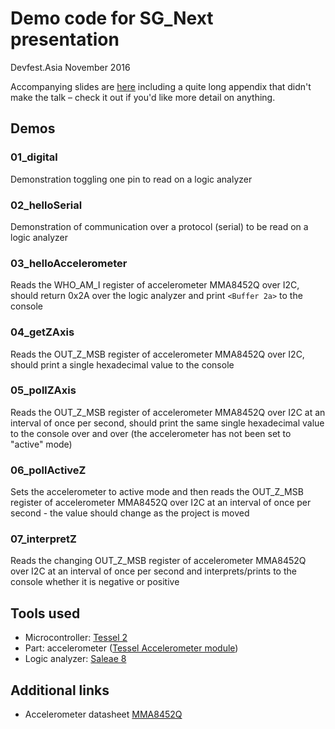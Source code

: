 Demo code for SG_Next presentation
======
Devfest.Asia November 2016

Accompanying slides are [here](https://docs.google.com/presentation/d/1sNKGyS73GbgQopQ9OrLhWA0snM1pNYLHfPHxWKwWY7s/edit?usp=sharing) including a quite long appendix that didn't make the talk – check it out if you'd like more detail on anything.

## Demos

### 01_digital
Demonstration toggling one pin to read on a logic analyzer

### 02_helloSerial
Demonstration of communication over a protocol (serial) to be read on a logic analyzer

### 03_helloAccelerometer
Reads the WHO_AM_I register of accelerometer MMA8452Q over I2C, should return 0x2A over the logic analyzer and print `<Buffer 2a>` to the console

### 04_getZAxis
Reads the OUT_Z_MSB register of accelerometer MMA8452Q over I2C, should print a single hexadecimal value to the console

### 05_pollZAxis
Reads the OUT_Z_MSB register of accelerometer MMA8452Q over I2C at an interval of once per second, should print the same single hexadecimal value to the console over and over (the accelerometer has not been set to "active" mode)

### 06_pollActiveZ
Sets the accelerometer to active mode and then reads the OUT_Z_MSB register of accelerometer MMA8452Q over I2C at an interval of once per second - the value should change as the project is moved

### 07_interpretZ
Reads the changing OUT_Z_MSB register of accelerometer MMA8452Q over I2C at an interval of once per second and interprets/prints to the console whether it is negative or positive

## Tools used
* Microcontroller: [Tessel 2](//tessel.io)
* Part: accelerometer ([Tessel Accelerometer module](//tessel.io/modules))
* Logic analyzer: [Saleae 8](//saleae.com)

## Additional links
* Accelerometer datasheet [MMA8452Q](http://www.nxp.com/files/sensors/doc/data_sheet/MMA8452Q.pdf)
